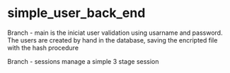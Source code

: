 # simple_user_back_end

Branch - main is the iniciat user validation using usarname and password.
The users are created by hand in the database, saving the encripted file with the hash procedure

Branch - sessions manage a simple 3 stage session  
